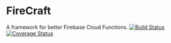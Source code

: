 # FireCraft
A framework for better Firebase Cloud Functions.
[![Build Status](https://travis-ci.org/Kolefn/firecraft.png?branch=develop)](https://travis-ci.org/Kolefn/firecraft)
[![Coverage Status](https://coveralls.io/repos/github/Kolefn/firecraft/badge.svg?branch=develop)](https://coveralls.io/github/Kolefn/firecraft?branch=develop)

